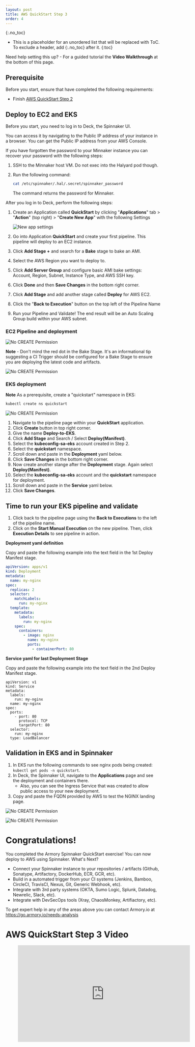 ```yaml
---
layout: post
title: AWS QuickStart Step 3
order: 4
---
```


{:.no_toc}
* This is a placeholder for an unordered list that will be replaced with ToC. To exclude a header, add {:.no_toc} after it.
{:toc}

Need help setting this up? - For a guided tutorial the **Video Walkthrough** at the bottom of this page.

## Prerequisite
Before you start, ensure that have completed the following requirements:
* Finish [AWS QuickStart Step 2](/spinnaker/Armory-Spinnaker-Quickstart-2)
  
## Deploy to EC2 and EKS

Before you start, you need to log in to Deck, the Spinnaker UI.

You can access it by navigating to the Public IP address of your instance in a browser. You can get the Public IP address from your AWS Console.

If you have forgotten the password to your Minnaker instance you can recover your password with the following steps:
1. SSH to the Minnaker host VM. Do not exec into the Halyard pod though.
2. Run the following command: 
    
    ```bash
    cat /etc/spinnaker/.hal/.secret/spinnaker_password
    ```
    
    The command returns the password for Minnaker.

After you log in to Deck, perform the following steps:

1. Create an Application called **QuickStart** by clicking "**Applications**" tab > "**Action**" (top right) > "**Create New App**" with the following Settings

    ![New app settings](/images/New-App.png)
  
1. Go into Application **QuickStart** and create your first pipeline. This pipeline will deploy to an EC2 instance.
2. Click **Add Stage +** and search for a **Bake** stage to bake an AMI.
3. Select the AWS Region you want to deploy to.
4. Click **Add Server Group** and configure basic AMI bake settings: Account, Region, Subnet, Instance Type, and AWS SSH key.
5. Click **Done** and then **Save Changes** in the bottom right corner.
6. Click **Add Stage** and add another stage called **Deploy** for AWS EC2.
7. Click the "**Back to Execution**" button on the top left of the Pipeline Name
8. Run your Pipeline and Validate!  The end result will be an Auto Scaling Group build within your AWS subnet.

### EC2 Pipeline and deployment

![No CREATE Permission](/images/Deploy-to-EC2.png)

**Note** - Don't mind the red dot in the Bake Stage.  It's an informational tip suggesting a CI Trigger should be configured for a Bake Stage to ensure you are deploying the latest code and artifacts.

![No CREATE Permission](/images/AutoScale-Group.png)

### EKS deployment 

**Note** As a prerequisite, create a "quickstart" namespace in EKS:

```bash 
kubectl create ns quickstart
```

![No CREATE Permission](/images/Deploy-Service-EKS.png)

1. Navigate to the pipeline page within your **QuickStart** application.
2. Click **Create** button in top right corner.
3. Give the name **Deploy-to-EKS**. 
4. Click **Add Stage** and Search / Select **Deploy(Manifest)**. 
5. Select the **kubeconfig-sa-eks** account created in Step 2.
6. Select the **quickstart** namespace.
7. Scroll down and paste in the **Deployment** yaml below.
8. Click **Save Changes** in the bottom right corner.
9. Now create another stange after the **Deployment** stage.  Again select **Deploy(Manifest)**.
10. Select the **kubeconfig-sa-eks** account and the **quickstart** namespace for deployment.
11. Scroll down and paste in the **Service** yaml below.
12. Click **Save Changes**.

## Time to run your EKS pipeline and validate

1. Click back to the pipeline page using the **Back to Executions** to the left of the pipeline name.
2. Click on the **Start Manual Execution** on the new pipeline. Then, click **Execution Details** to see pipeline in action.

**Deployment yaml definition**

Copy and paste the following example into the text field in the 1st Deploy Manifest stage.

```yaml 
apiVersion: apps/v1
kind: Deployment
metadata:
  name: my-nginx
spec:
  replicas: 2
  selector:
    matchLabels:
      run: my-nginx
  template:
    metadata:
      labels:
        run: my-nginx
    spec:
      containers:
        - image: nginx
          name: my-nginx
          ports:
            - containerPort: 80
```

**Service yaml for last Deployment Stage**

Copy and paste the following example into the text field in the 2nd Deploy Manifest stage.

```
apiVersion: v1
kind: Service
metadata:
  labels:
    run: my-nginx
  name: my-nginx
spec:
  ports:
    - port: 80
      protocol: TCP
      targetPort: 80
  selector:
    run: my-nginx
  type: LoadBalancer
```

## Validation in EKS and in Spinnaker

1. In EKS run the following commands to see nginx pods being created:  `kubectl get pods -n quickstart`.
2. In Deck, the Spinnaker UI, navigate to the **Applications** page and see the deployment and containers there.
    * Also, you can see the Ingress Service that was created to allow public access to your new deployment.
3. Copy and paste the FQDN provided by AWS to test the NGINX landing page.

![No CREATE Permission](/images/kubectl-validate.png)

![No CREATE Permission](/images/Deployment-Validation.png)

# Congratulations!

You completed the Armory Spinnaker QuickStart exercise!  You can now deploy to AWS using Spinnaker.  What's Next?

- Connect your Spinnaker instance to your repositories / artifacts (Github, Sonatype, Artifactory, DockerHub, ECR, GCR, etc).
- Build in a automated trigger from your CI systems (Jenkins, Bamboo, CircleCI, TravisCI, Nexus, Git, Generic Webhook, etc).
- Integrate with 3rd party systems (OKTA, Sumo Logic, Splunk, Datadog, Newrelic, Slack, etc).
- Integrate with DevSecOps tools (Xray, ChaosMonkey, Artifiactory, etc).

To get expert help in any of the areas above you can contact Armory.io at https://go.armory.io/needs-analysis

# AWS QuickStart Step 3 Video
<!-- blank line -->
<figure class="video_container">
  <iframe width="560" height="315" src="https://www.youtube.com/embed/Yi-2AZ5n_kA" frameborder="0" allow="accelerometer; autoplay; encrypted-media; gyroscope; picture-in-picture" allowfullscreen></iframe>
</figure>
<!-- blank line -->